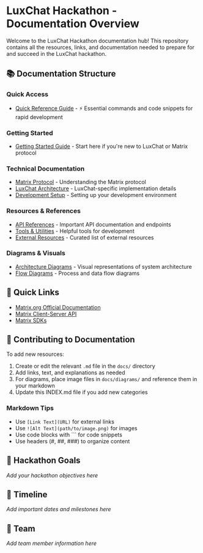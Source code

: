 # LuxChat Hackathon - Documentation Overview

Welcome to the LuxChat Hackathon documentation hub! This repository contains all the resources, links, and documentation needed to prepare for and succeed in the LuxChat hackathon.

## 📚 Documentation Structure

### Quick Access
- [Quick Reference Guide](./QUICK-REFERENCE.md) - ⚡ Essential commands and code snippets for rapid development

### Getting Started
- [Getting Started Guide](./getting-started.md) - Start here if you're new to LuxChat or Matrix protocol

### Technical Documentation
- [Matrix Protocol](./matrix-protocol.md) - Understanding the Matrix protocol
- [LuxChat Architecture](./luxchat-architecture.md) - LuxChat-specific implementation details
- [Development Setup](./development-setup.md) - Setting up your development environment

### Resources & References
- [API References](./api-references.md) - Important API documentation and endpoints
- [Tools & Utilities](./tools-and-utilities.md) - Helpful tools for development
- [External Resources](./resources/external-links.md) - Curated list of external resources

### Diagrams & Visuals
- [Architecture Diagrams](./diagrams/) - Visual representations of system architecture
- [Flow Diagrams](./diagrams/) - Process and data flow diagrams

## 🎯 Quick Links

- [Matrix.org Official Documentation](https://matrix.org/docs/)
- [Matrix Client-Server API](https://spec.matrix.org/latest/client-server-api/)
- [Matrix SDKs](https://matrix.org/sdks/)

## 📝 Contributing to Documentation

To add new resources:

1. Create or edit the relevant `.md` file in the `docs/` directory
2. Add links, text, and explanations as needed
3. For diagrams, place image files in `docs/diagrams/` and reference them in your markdown
4. Update this INDEX.md file if you add new categories

### Markdown Tips
- Use `[Link Text](URL)` for external links
- Use `![Alt Text](path/to/image.png)` for images
- Use code blocks with ``` for code snippets
- Use headers (#, ##, ###) to organize content

## 🚀 Hackathon Goals

_Add your hackathon objectives here_

## 📅 Timeline

_Add important dates and milestones here_

## 👥 Team

_Add team member information here_
